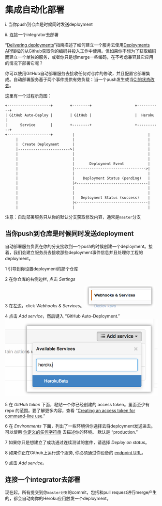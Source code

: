 # 集成自动化部署          

i. 当你push到仓库是时候同时发送deployment          

ii. 连接一个integrator去部署          

“[Delivering deployments](https://developer.github.com/guides/delivering-deployments/)”指南描述了如何建立一个服务去使用[Deployments API](https://developer.github.com/v3/repos/deployments/)轻松的从Github获取你的编码并投入工作中使用。但如果你不想为了获取编码而建立一个单独的服务，或者你只是想merge一些编码，在不考虑兼容其它应用的情况下部署它呢？          

你可以使用GitHub自动部署服务去接收任何对仓库的修改，并且配置它部署集成。自动部署服务基于两个事件提供有效负载：当一个push发生或当[CI的状态改变](https://developer.github.com/guides/building-a-ci-server/)。        

这里有一个过程示范图：          

```
+--------------------+        +--------+                    +-----------+
| GitHub Auto-Deploy |        | GitHub |                    |  Heroku   |
|      Service       |        +--------+                    +-----------+
+--------------------+         |                                  |
     |                         |                                  |
     |  Create Deployment      |                                  |
     |------------------------>|                                  |
     |                         |                                  |
     |                         |                                  |
     |                         |       Deployment Event           |
     |                         |--------------------------------->|
     |                         |                                  |
     |                         |    Deployment Status (pending)   |
     |                         |<---------------------------------|
     |                         |                                  |
     |                         |                                  |
     |                         |   Deployment Status (success)    |
     |                         |<---------------------------------|
     |                         |                                  |
```        

注意：自动部署服务只从你的默认分支获取修改内容，通常是`master`分支         
           

## 当你push到仓库是时候同时发送deployment            

自动部署服务负责在你的分支接收到一个push的时候创建一个deployment。接着，我们会建立服务员去接收那些deployment事件信息并且处理你工程的deployment。          


1 引导到你设置deployment的那个仓库             

2 在你仓库的右侧边栏, 点击 _Settings_                       

3 在左边，click _Webhooks & Services_。![image](https://github.com/Leolusir/github-developer-guides/blob/master/images/webhooks_and_services_menu.png?imageView/1/w/50/q/10)                  

4 点击 _Add service_，然后键入 “GitHub Auto-Deployment.” ![image](https://github.com/Leolusir/github-developer-guides/blob/master/images/add_heroku_autodeploy_service.png?imageView/1/w/100/q/20)        

5 在 _GitHub token_ 下面，粘贴一个你已经创建的 access token。里面至少有 repo 的范围。要了解更多内容，查看 “[Creating an access token for command-line use](https://help.github.com/articles/creating-an-access-token-for-command-line-use/).”                

6 在 _Environments_ 下面，列出了一些环境供你选择去将deployment发送进去。可以使用 [你定义的任何字符串](https://developer.github.com/v3/repos/deployments/#parameters) 去描述你的环境。 默认是 “production.”             

7 如果你只是想建立了成功通过连续测试的套件，请选择 _Deploy on status_。            

8 如果你正在Github上运行这个服务, 你必须通过你设备的 [endpoint URL](https://developer.github.com/v3/enterprise/#endpoint-urls)。         

9 点击 _Add service_。         

## 连接一个integrator去部署      

现在起，所有提交到你`master分支`的commit，包括和pull request进行merge产生的，都会自动向你的Heroku应用触发一个deployment。